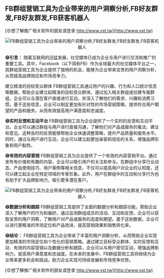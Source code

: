 ## **FB群组营销工具为企业带来的用户洞察分析,FB好友群发,FB好友群发,FB获客机器人**

[😍想了解推广相关软件的朋友请登录 http://www.vst.tw](http://www.vst.tw)

 <center><img src="https://vst.tw/MP4/tuiguang/png/4.png" alt="FB群组营销工具为企业带来的用户洞察分析,FB好友群发,FB好友群发,FB获客机器人"></center>

**😄引言：**
随着互联网的迅猛发展，社交媒体已成为企业与用户进行交流和推广的重要工具。其中，Facebook（以下简称FB）作为全球最大的社交媒体平台之一，其群组营销工具为企业提供了独特的机会，能够为企业带来宝贵的用户洞察分析，从而提高品牌效应和市场竞争力。

建立精准的目标受众群体
FB群组营销工具通过用户的兴趣、行为和人口统计信息等数据，帮助企业建立起精准的目标受众群体。通过加入相关群组或创建专属群组，企业可以与潜在客户直接进行互动，并深入了解他们的需求、兴趣和消费习惯。基于这些信息，企业可以制定更加有针对性的市场营销策略，提供符合用户期望的产品和服务，从而有效提高用户满意度和忠诚度。

**😄实时反馈和互动平台**
FB群组营销工具为企业提供了一个实时的反馈和互动平台。企业可以通过群组与用户进行直接沟通，了解他们对产品或服务的看法、建议和意见。这种及时的反馈能够帮助企业快速调整策略，提升产品质量和服务水平。同时，通过与用户进行互动，企业可以建立起更加亲密和信任的关系，增强品牌形象和用户黏性。

**😄有效的内容营销**
FB群组营销工具为企业提供了一个有效的内容营销平台。通过发布有价值和有趣的内容，企业可以吸引用户的关注和参与。在群组中分享行业动态、产品使用技巧、用户案例等相关信息，不仅可以提高用户对企业的认知度，还可以建立起企业在特定领域的专家形象。此外，用户在群组中的互动和分享行为也有助于扩大品牌影响力，吸引更多潜在客户。

 <center><img src="https://vst.tw/MP4/tuiguang/png/2.png" alt="FB群组营销工具为企业带来的用户洞察分析,FB好友群发,FB好友群发,FB获客机器人"></center>

**😄数据分析和跟踪**
FB群组营销工具提供了全面的数据分析和跟踪功能，帮助企业深入了解用户的行为和偏好。通过监测群组成员的活动、互动和反馈，企业可以获取宝贵的用户洞察，了解用户对产品或服务的态度和期望。基于这些数据，企业可以进行更精准的市场定位和产品改进，提高营销效果和销售转化率。

**😄结论：**
FB群组营销工具为企业带来了丰富的用户洞察分析，从而帮助企业实现更加精准的市场定位和个性化的营销策略。通过建立目标受众群体、实时反馈和互动、有效的内容营销以及数据分析和跟踪，企业可以与用户密切互动，增强品牌影响力，提高用户满意度和忠诚度。在未来的发展中，FB群组营销工具将继续为企业带来更多机会和挑战，助力企业实现可持续发展和市场竞争优势。

[😍想了解推广相关软件的朋友请登录 http://www.vst.tw](http://www.vst.tw)



